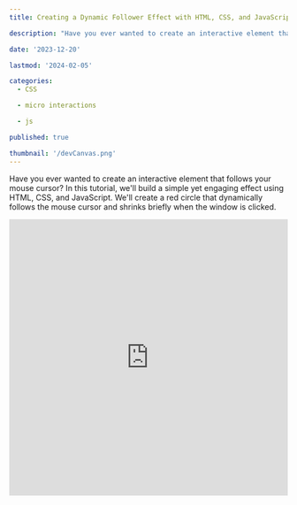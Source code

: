 ```yaml
---
title: Creating a Dynamic Follower Effect with HTML, CSS, and JavaScript

description: "Have you ever wanted to create an interactive element that follows your mouse cursor? In this tutorial, we'll build a simple yet engaging effect using HTML, CSS, and JavaScript. We'll create a red circle that dynamically follows the mouse cursor and shrinks briefly when the window is clicked."

date: '2023-12-20'

lastmod: '2024-02-05'

categories:
  - CSS

  - micro interactions

  - js

published: true

thumbnail: '/devCanvas.png'
---
```


Have you ever wanted to create an interactive element that follows your mouse cursor? In this tutorial, we'll build a simple yet engaging effect using HTML, CSS, and JavaScript. We'll create a red circle that dynamically follows the mouse cursor and shrinks briefly when the window is clicked.

<iframe
                title="embed"
                src="https://snippet-bice.vercel.app/play/mrvliY/embed"
                frameborder="0"
                height="500px"
                width="100%"
                loading="lazy"  
/>

### Step 1: Setting up the HTML Structure

Let's start by setting up our HTML structure. Create a `div` element with a unique ID that will represent our follower:

```html
<div id="follower"></div>
```

This empty `div` with the ID "follower" will be our element to manipulate with CSS and JavaScript.

### Step 2: Styling the Follower with CSS

Next, let's style our follower using CSS to give it the appearance and behavior we desire:

```css
#follower {
	width: 50px;
	height: 50px;
	background-color: red;
	position: absolute;
	border-radius: 50%;
	transition: top 0.1s ease, left 0.1s ease, transform 0.3s ease-out;
}
```

This CSS code specifies the `width`, `height`, `background-color`, `position`, `border-radius`, and `transition` properties for the "follower" div. It creates a red circle that smoothly transitions when its position or size changes.

### Step 3: Adding Interactivity with JavaScript

Now, let's make our follower element dynamically follow the mouse cursor and perform an action when the window is clicked:

```js
const follower = document.getElementById('follower');

document.addEventListener('mousemove', (e) => {
	const x = e.clientX;
	const y = e.clientY;

	follower.style.left = x + 'px';
	follower.style.top = y + 'px';
});

window.addEventListener('click', () => {
	follower.style.transform = `scale(.1)`;

	setTimeout(() => {
		follower.style.transform = 'scale(1)';
	}, 300);
});
```

This JavaScript code does the following:

- Retrieves the `follower` element using `getElementById`.
- Listens for the `mousemove` event on the document and updates the `left` and `top` CSS properties of the follower element to match the current mouse position.
- Listens for a `click` event on the window. Upon click, it shrinks the follower to 10% of its size using `transform: scale()` and then restores its original size after a short delay using `setTimeout`.

### Final Thoughts

And there you have it! By combining HTML, CSS, and JavaScript, we've created an engaging follower effect that responds to mouse movements and clicks. Feel free to customize the styles, transitions, or additional interactions to suit your project needs.

Experiment with different properties, timings, and effects to create unique and interactive elements on your webpage!

You can view the full code and demo here.

Happy coding! 🚀✨
